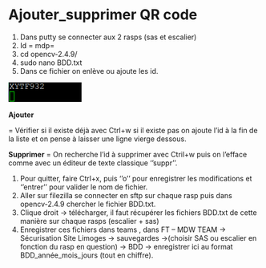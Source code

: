 # Ajouter_supprimer QR code

1. Dans putty se connecter aux 2 rasps (sas et escalier)
2. Id = mdp=
3. cd opencv-2.4.9/
4. sudo nano BDD.txt
5. Dans ce fichier on enlève ou ajoute les id.

![image1%203.png](image1%203.png)

**Ajouter**

= Vérifier si il existe déjà avec Ctrl+w si il existe pas on ajoute l’id à la fin de la liste et on pense à laisser une ligne vierge dessous.

**Supprimer** = On recherche l’id à supprimer avec Ctril+w puis on l’efface comme avec un éditeur de texte classique ‘’suppr’’.

1. Pour quitter, faire Ctrl+x, puis ‘’o’’ pour enregistrer les modifications et ‘’entrer’’ pour valider le nom de fichier.
2. Aller sur filezilla se connecter en sftp sur chaque rasp puis dans opencv-2.4.9 chercher le fichier BDD.txt.
3. Clique droit -> télécharger, il faut récupérer les fichiers BDD.txt de cette manière sur chaque rasps (escalier + sas)
4. Enregistrer ces fichiers dans teams , dans FT – MDW TEAM -> Sécurisation Site Limoges -> sauvegardes ->(choisir SAS ou escalier en fonction du rasp en question) -> BDD -> enregistrer ici au format BDD_année_mois_jours (tout en chiffre).